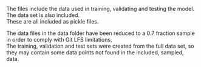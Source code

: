 The files include the data used in training, validating and testing the model.  
The data set is also included.  
These are all included as pickle files.  
  
The data files in the data folder have been reduced to a 0.7 fraction sample in order to comply with Git LFS limitations.  
The training, validation and test sets were created from the full data set, so they may contain some data points not found in the included, sampled, data.